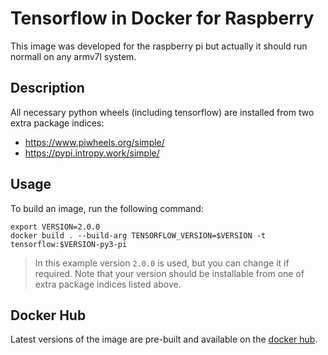 # Tensorflow in Docker for Raspberry

This image was developed for the raspberry pi but actually
it should run normall on any armv7l system.

## Description

All necessary python wheels (including tensorflow) are installed
from two extra package indices:

* https://www.piwheels.org/simple/
* https://pypi.intropy.work/simple/

## Usage

To build an image, run the following command:

```
export VERSION=2.0.0
docker build . --build-arg TENSORFLOW_VERSION=$VERSION -t tensorflow:$VERSION-py3-pi
```

> In this example version `2.0.0` is used, but you can change it if required.
> Note that your version should be installable from one of extra package
> indices listed above.

## Docker Hub
Latest versions of the image are pre-built and available on the
[docker hub](https://hub.docker.com/repository/docker/intropytech/tensorflow).
